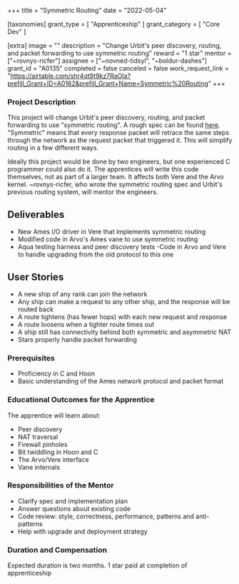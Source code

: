 +++
title = "Symmetric Routing" 
date = "2022-05-04"

[taxonomies]
grant_type = [ "Apprenticeship" ]
grant_category = [ "Core Dev" ]

[extra]
image = ""
description = "Change Urbit's peer discovery, routing, and packet forwarding to use symmetric routing"
reward = "1 star"
mentor = ["~rovnys-ricfer"]
assignee = ["~novned-tidsyl", "~boldur-dashes"]
grant_id = "A0135"
completed = false
canceled = false
work_request_link = "https://airtable.com/shr4qt9t9kz7RaOIa?prefill_Grant+ID=A0162&prefill_Grant+Name=Symmetric%20Routing"
+++

### Project Description

This project will change Urbit's peer discovery, routing, and packet forwarding to use "symmetric routing". A rough spec can be found [here](https://gist.github.com/belisarius222/7ec6f40b3a498c38e696139d8dbd8b10). "Symmetric" means that every response packet will retrace the same steps through the network as the request packet that triggered it. This will simplify routing in a few different ways.

Ideally this project would be done by two engineers, but one experienced C programmer could also do it. The apprentices will write this code themselves, not as part of a larger team. It affects both Vere and the Arvo kernel. ~rovnys-ricfer, who wrote the symmetric routing spec and Urbit's previous routing system, will mentor the engineers.

## Deliverables

- New Ames I/O driver in Vere that implements symmetric routing
- Modified code in Arvo's Ames vane to use symmetric routing
- Aqua testing harness and peer discovery tests
  -Code in Arvo and Vere to handle upgrading from the old protocol to this one

## User Stories

- A new ship of any rank can join the network
- Any ship can make a request to any other ship, and the response will be routed back
- A route tightens (has fewer hops) with each new request and response
- A route loosens when a tighter route times out
- A ship still has connectivity behind both symmetric and asymmetric NAT
- Stars properly handle packet forwarding

### Prerequisites

- Proficiency in C and Hoon
- Basic understanding of the Ames network protocol and packet format

### Educational Outcomes for the Apprentice

The apprentice will learn about:

- Peer discovery
- NAT traversal
- Firewall pinholes
- Bit twiddling in Hoon and C
- The Arvo/Vere interface
- Vane internals

### Responsibilities of the Mentor

- Clarify spec and implementation plan
- Answer questions about existing code
- Code review: style, correctness, performance, patterns and anti-patterns
- Help with upgrade and deployment strategy

### Duration and Compensation

Expected duration is two months.
1 star paid at completion of apprenticeship
